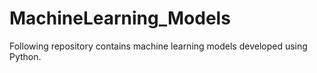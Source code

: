 # MachineLearning_Models
Following repository contains machine learning models developed using Python.
